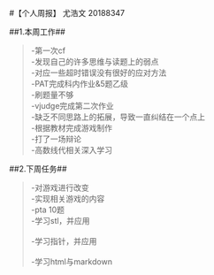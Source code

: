 #【个人周报】 尤浩文 20188347

##1.本周工作##  </br>
>-第一次cf</br>
  -发现自己的许多思维与读题上的弱点</br>
  -对应一些超时错误没有很好的应对方法</br>
>-PAT完成科内作业&5题乙级</br>
  -刷题量不够</br>
>-vjudge完成第二次作业</br>
  -缺乏不同思路上的拓展，导致一直纠结在一个点上</br>
>-根据教材完成游戏制作</br>
>-打了一场辩论</br>
>-高数线代相关深入学习</br>

##2.下周任务##</br>  
>-对游戏进行改变</br> 
>-实现相关游戏的内容</br> 
>-pta 10题</br> 
>-学习stl，并应用</br>  
>-学习指针，并应用</br>  
>-学习html与markdown</br>  

